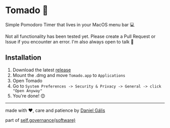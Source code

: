 # Tomado 🍅
Simple Pomodoro Timer that lives in your MacOS menu bar 💻

Not all functionality has been tested yet. Please create a Pull Request or Issue if you encounter an error. I'm also always open to talk 🌱

## Installation

1. Download the latest [release]()
2. Mount the .dmg and move `Tomado.app` to `Applications`
3. Open Tomado
4. Go to `System Preferences -> Security & Privacy -> General -> click "Open Anyway"`
5. You're done! 😊

---

made with ❤️, care and patience by [Daniel Gális](www.danielgalis.com)

part of [self.governance(software)](https://www.are.na/daniel-galis/self-governance)

